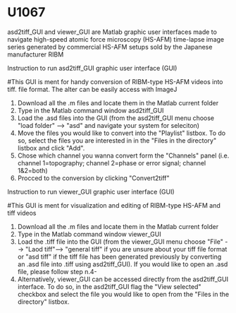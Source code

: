 # U1067
asd2tiff_GUI and viewer_GUI are Matlab graphic user interfaces made to navigate high-speed atomic force microscopy (HS-AFM) time-lapse image series generated by commercial HS-AFM setups sold by the Japanese manufacturer RIBM

Instruction to run asd2tiff_GUI graphic user interface (GUI)

#This GUI is ment for handy conversion of RIBM-type HS-AFM videos into tiff. file format. The alter can be easily access with ImageJ

1. Download all the .m files and locate them in the Matlab current folder
2. Type in the Matlab command window asd2tiff_GUI
3. Load the .asd files into the GUI (from the asd2tiff_GUI menu choose "load folder" --> "asd" and navigate your system for seleciton)
4. Move the files you would like to convert into the "Playlist" listbox. To do so, select the files you are interested in in the "Files in the directory" listbox and click "Add".
5. Chose which channel you wanna convert form the "Channels" panel (i.e. channel 1=topography; channel 2=phase or error signal; channel 1&2=both)
6. Procced to the conversion by clicking "Convert2tiff"

Instruction to run viewer_GUI graphic user interface (GUI)

#This GUI is ment for visualization and editing of RIBM-type HS-AFM and tiff videos 

1. Download all the .m files and locate them in the Matlab current folder
2. Type in the Matlab command window viewer_GUI
3. Load the .tiff file into the GUI (from the viewer_GUI menu choose "File" --> "Laod tiff"--> "general tiff" if you are unsure about your tiff file format or "asd tiff" if the tiff file has been generated previously by converting an .asd file into .tiff using asd2tiff_GUI). If you would like to open an .asd file, please follow step n.4-
4. Alternatively, viewer_GUI can be accessed directly from the asd2tiff_GUI interface. To do so, in the asd2tiff_GUI flag the "View selected" checkbox and select the file you would like to open from the "Files in the directory" listbox.

